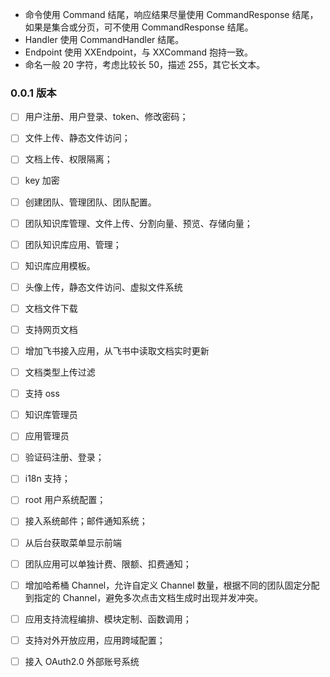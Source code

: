 * 命令使用 Command 结尾，响应结果尽量使用 CommandResponse 结尾，如果是集合或分页，可不使用 CommandResponse 结尾。
* Handler 使用 CommandHandler 结尾。
* Endpoint 使用 XXEndpoint，与 XXCommand 抱持一致。
* 命名一般 20 字符，考虑比较长 50，描述 255，其它长文本。





### 0.0.1 版本

- [ ] 用户注册、用户登录、token、修改密码；
- [ ] 文件上传、静态文件访问；
- [ ] 文档上传、权限隔离；
- [ ] key 加密
- [ ] 创建团队、管理团队、团队配置。
- [ ] 团队知识库管理、文件上传、分割向量、预览、存储向量；
- [ ] 团队知识库应用、管理；
- [ ] 知识库应用模板。
- [ ] 头像上传，静态文件访问、虚拟文件系统
- [ ] 文档文件下载

- [ ] 支持网页文档
- [ ] 增加飞书接入应用，从飞书中读取文档实时更新
- [ ] 文档类型上传过滤

- [ ] 支持 oss

- [ ] 知识库管理员
- [ ] 应用管理员

- [ ] 验证码注册、登录；
- [ ] i18n 支持；
- [ ] root 用户系统配置；
- [ ] 接入系统邮件；邮件通知系统；
- [ ] 从后台获取菜单显示前端
- [ ] 团队应用可以单独计费、限额、扣费通知；
- [ ] 增加哈希桶 Channel，允许自定义 Channel 数量，根据不同的团队固定分配到指定的 Channel，避免多次点击文档生成时出现并发冲突。

- [ ] 应用支持流程编排、模块定制、函数调用；

- [ ] 支持对外开放应用，应用跨域配置；

- [ ] 接入 OAuth2.0 外部账号系统
